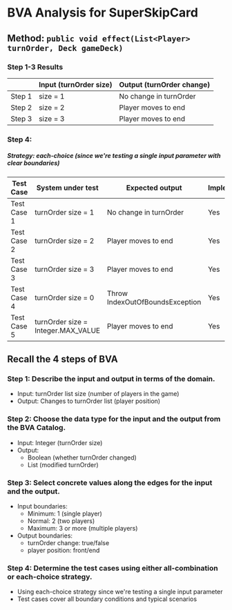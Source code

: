 # BVA Analysis for SuperSkipCard

## Method: ```public void effect(List<Player> turnOrder, Deck gameDeck)```
### Step 1-3 Results
|        | Input (turnOrder size) | Output (turnOrder change) |
|--------|----------------------|---------------------------|
| Step 1 | size = 1             | No change in turnOrder    |
| Step 2 | size = 2             | Player moves to end       |
| Step 3 | size = 3             | Player moves to end       |

### Step 4:
##### Strategy: each-choice (since we're testing a single input parameter with clear boundaries)

| Test Case | System under test | Expected output | Implemented? |
|-----------|-------------------|-----------------|--------------|
| Test Case 1 | turnOrder size = 1 | No change in turnOrder | Yes |
| Test Case 2 | turnOrder size = 2 | Player moves to end | Yes |
| Test Case 3 | turnOrder size = 3 | Player moves to end | Yes |
| Test Case 4 | turnOrder size = 0 | Throw IndexOutOfBoundsException | Yes |
| Test Case 5 | turnOrder size = Integer.MAX_VALUE | Player moves to end | Yes |

## Recall the 4 steps of BVA
### Step 1: Describe the input and output in terms of the domain.
- Input: turnOrder list size (number of players in the game)
- Output: Changes to turnOrder list (player position)

### Step 2: Choose the data type for the input and the output from the BVA Catalog.
- Input: Integer (turnOrder size)
- Output: 
  - Boolean (whether turnOrder changed)
  - List<Player> (modified turnOrder)

### Step 3: Select concrete values along the edges for the input and the output.
- Input boundaries:
  - Minimum: 1 (single player)
  - Normal: 2 (two players)
  - Maximum: 3 or more (multiple players)
- Output boundaries:
  - turnOrder change: true/false
  - player position: front/end

### Step 4: Determine the test cases using either all-combination or each-choice strategy.
- Using each-choice strategy since we're testing a single input parameter
- Test cases cover all boundary conditions and typical scenarios 